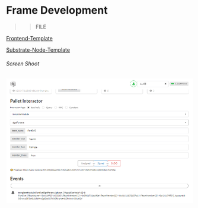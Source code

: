 # Frame Development

>> FILE

[Frontend-Template](./front-end-template)

[Substrate-Node-Template](./substrate-node-template)


###### Screen Shoot
<img src="./fr_dev.png">
